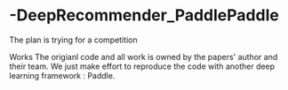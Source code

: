 # -DeepRecommender_PaddlePaddle
The plan is trying for a competition

Works
The origianl code and all work is owned by the papers' author and their team. We just make effort to reproduce the code with another deep learning framework : Paddle.
